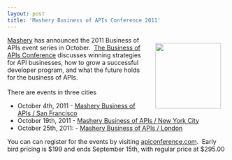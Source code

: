 ```yaml
---
layout: post
title: 'Mashery Business of APIs Conference 2011'
---
```

<p><a title="Mashery" href="http://www.mashery.com"><img style="padding: 15px;" src="http://kinlane-productions.s3.amazonaws.com/api-service-providers/mashery-logo.png" alt="" width="150" align="right" /></a><a title="Mashery" href="http://www.mashery.com">Mashery</a> has announced the 2011 Business of APIs event series in October. &nbsp;<a title="The Business of APIs Conference" href="http://apiconference.com/">The Business of APIs Conference</a> discusses winning strategies for API businesses, how to grow a successful developer program, and what the future holds for the business of APIs.<br /><br /><span>There are events in three cities</span></p>
<ul class="mainlist">
<li>October 4th, 2011 - <a title="Mashery Business of APIs / San Francisco" href="http://www.eventbrite.com/event/1825463009?ref=ebtn" target="_blank">Mashery Business of APIs / San Francisco</a></li>
<li>October 19th, 2011 - <a title="Mashery Business of APIs / New York City" href="http://www.eventbrite.com/event/2025693905?ref=ebtn">Mashery Business of APIs / New York City</a></li>
<li>October 25th, 2011: - <a title="Mashery Business of APIs / London" href="http://www.eventbrite.com/event/2025746061?ref=ebtn" target="_blank">Mashery Business of APIs / London</a></li>
</ul>
<p><span>You can can register for the events by visiting <a title="apiconference.com" href="http://www.apiconference.com">apiconference.com</a>. &nbsp;Early bird pricing is $199 and ends September 15th, with regular price at $295.00</span></p>
